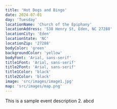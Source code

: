 ```yaml
---
title: 'Hot Dogs and Bingo'
date: 2024-07-01
day: 'Tuesday'
locationName: 'Church of the Epiphany'
locationAddress: '538 Henry St, Eden, NC 27288'
locationCity: 'Eden'
locationState: 'NC'
locationZip: '27288'
bodyColor: 'green'
backgroundColor: 'yellow'
bodyFont: 'Arial, sans-serif'
title1Font: 'Arial, sans-serif'
title2Font: 'Arial, sans-serif'
title1Color: 'black'
title2Color: 'black'
image: 'src/images/image1.jpg'
map: 'src/images/map.png'
---
```


This is a sample event description 2.
abcd
